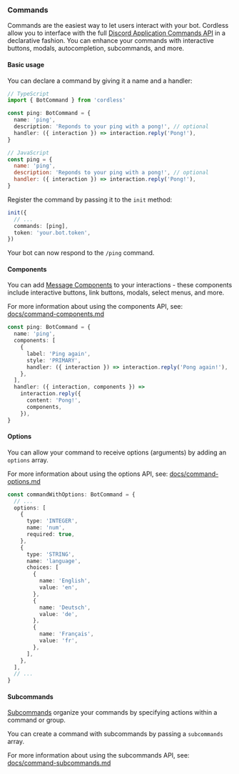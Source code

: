 ### Commands

Commands are the easiest way to let users interact with your bot. Cordless allow you to interface with the full [Discord Application Commands API](https://discord.com/developers/docs/interactions/application-commands) in a declarative fashion. You can enhance your commands with interactive buttons, modals, autocompletion, subcommands, and more.

#### Basic usage

You can declare a command by giving it a name and a handler:

```ts
// TypeScript
import { BotCommand } from 'cordless'

const ping: BotCommand = {
  name: 'ping',
  description: 'Reponds to your ping with a pong!', // optional
  handler: ({ interaction }) => interaction.reply('Pong!'),
}
```

```js
// JavaScript
const ping = {
  name: 'ping',
  description: 'Reponds to your ping with a pong!', // optional
  handler: ({ interaction }) => interaction.reply('Pong!'),
}
```

Register the command by passing it to the `init` method:

```ts
init({
  // ...
  commands: [ping],
  token: 'your.bot.token',
})
```

Your bot can now respond to the `/ping` command.

#### Components

You can add [Message Components](https://discord.com/developers/docs/interactions/message-components) to your interactions - these components include interactive buttons, link buttons, modals, select menus, and more.

For more information about using the components API, see: [docs/command-components.md](command-components.md)

```ts
const ping: BotCommand = {
  name: 'ping',
  components: [
    {
      label: 'Ping again',
      style: 'PRIMARY',
      handler: ({ interaction }) => interaction.reply('Pong again!'),
    },
  ],
  handler: ({ interaction, components }) =>
    interaction.reply({
      content: 'Pong!',
      components,
    }),
}
```

#### Options

You can allow your command to receive options (arguments) by adding an `options` array.

For more information about using the options API, see: [docs/command-options.md](command-options.md)

```ts
const commandWithOptions: BotCommand = {
  // ...
  options: [
    {
      type: 'INTEGER',
      name: 'num',
      required: true,
    },
    {
      type: 'STRING',
      name: 'language',
      choices: [
        {
          name: 'English',
          value: 'en',
        },
        {
          name: 'Deutsch',
          value: 'de',
        },
        {
          name: 'Français',
          value: 'fr',
        },
      ],
    },
  ],
  // ...
}
```

#### Subcommands

[Subcommands](https://discord.com/developers/docs/interactions/application-commands#subcommands-and-subcommand-groups) organize your commands by specifying actions within a command or group.

You can create a command with subcommands by passing a `subcommands` array.

For more information about using the subcommands API, see: [docs/command-subcommands.md](command-subcommands.md)
